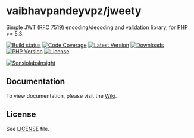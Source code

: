 # vaibhavpandeyvpz/jweety
Simple [JWT](https://jwt.io/) ([RFC 7519](https://tools.ietf.org/html/rfc7519)) encoding/decoding and validation library, for [PHP](http://php.net/) >= 5.3.

[![Build status](https://img.shields.io/travis/vaibhavpandeyvpz/jweety.svg?style=flat-square)](https://travis-ci.org/vaibhavpandeyvpz/jweety)
[![Code Coverage](https://img.shields.io/codecov/c/github/vaibhavpandeyvpz/jweety.svg?style=flat-square)](https://codecov.io/gh/vaibhavpandeyvpz/jweety)
[![Latest Version](https://img.shields.io/github/release/vaibhavpandeyvpz/jweety.svg?style=flat-square)](https://github.com/vaibhavpandeyvpz/jweety/releases)
[![Downloads](https://img.shields.io/packagist/dt/vaibhavpandeyvpz/jweety.svg?style=flat-square)](https://packagist.org/packages/vaibhavpandeyvpz/jweety)
[![PHP Version](http://img.shields.io/badge/php-5.3+-8892be.svg?style=flat-square)](http://php.net/)
[![License](https://img.shields.io/badge/license-MIT-brightgreen.svg?style=flat-square)](LICENSE)

[![SensiolabsInsight](https://insight.sensiolabs.com/projects/b9d88988-f4d6-4e18-8312-a8d49bb075d4/small.png)](https://insight.sensiolabs.com/projects/b9d88988-f4d6-4e18-8312-a8d49bb075d4)

Documentation
-------
To view documentation, please visit the [Wiki](https://github.com/vaibhavpandeyvpz/jweety/wiki).

License
------
See [LICENSE](LICENSE) file.

